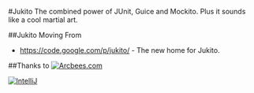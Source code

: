 #Jukito
The combined power of JUnit, Guice and Mockito. Plus it sounds like a cool martial art.

##Jukito Moving From
* https://code.google.com/p/jukito/ - The new home for Jukito.


##Thanks to
[![Arcbees.com](http://arcbees-ads.appspot.com/ad.png)](http://arcbees.com)

[![IntelliJ](https://lh6.googleusercontent.com/--QIIJfKrjSk/UJJ6X-UohII/AAAAAAAAAVM/cOW7EjnH778/s800/banner_IDEA.png)](http://www.jetbrains.com/idea/index.html)
